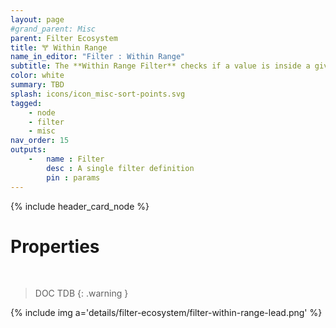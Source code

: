 ```yaml
---
layout: page
#grand_parent: Misc
parent: Filter Ecosystem
title: 🝖 Within Range
name_in_editor: "Filter : Within Range"
subtitle: The **Within Range Filter** checks if a value is inside a given range
color: white
summary: TBD
splash: icons/icon_misc-sort-points.svg
tagged: 
    - node
    - filter
    - misc
nav_order: 15
outputs:
    -   name : Filter
        desc : A single filter definition
        pin : params
---
```


{% include header_card_node %}

# Properties
<br>

> DOC TDB
{: .warning }

{% include img a='details/filter-ecosystem/filter-within-range-lead.png' %}